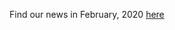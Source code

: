 Find our news in February, 2020 [here](https://drive.google.com/file/d/1sxSvUaG3UNvQxd8N2ktyzvIg-RL7x2oN/view?usp=drive_link)
